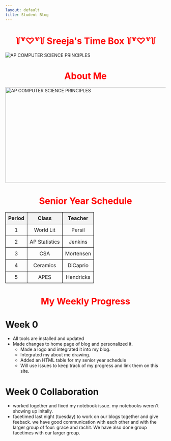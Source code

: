 ```yaml
---
layout: default
title: Student Blog
---
```

<html>
  <h1 align='center' style="color:#FF0000">꒦꒷♡꒷꒦ Sreeja's Time Box ꒦꒷♡꒷꒦</h1> 
  <img src="{{site.baseurl}}/images/CSA.png" alt="AP COMPUTER SCIENCE PRINCIPLES" style="text-align: center;"> 
</html>

<h1 align='center' style="color:#FF0000">About Me</h1> <img src="{{site.baseurl}}/images/peppa.png" alt="AP COMPUTER SCIENCE PRINCIPLES" width="800" height="300"> 

<h1 align='center' style="color:#FF0000">Senior Year Schedule</h1> 
<html>
<head>
<style>
.centered-img {
  text-align: "center";
}

  table {
    border-collapse: collapse;
    width: 50%;
    margin: auto;
  }
  th, td {
    border: 1px solid black;
    padding: 8px;
    text-align: center;
  }
  th {
    background-color: #f2f2f2;
  }
</style>
</head>
<body>

<table>
  <tr>
    <th>Period</th>
    <th>Class</th>
    <th>Teacher</th>
  </tr>
  <tr>
    <td>1</td>
    <td>World Lit</td>
    <td>Persil</td>
  </tr>
  <tr>
    <td>2</td>
    <td>AP Statistics</td>
    <td>Jenkins</td>
  </tr>
  <tr>
    <td>3</td>
    <td>CSA</td>
    <td>Mortensen</td>
  </tr>
  <tr>
    <td>4</td>
    <td>Ceramics</td>
    <td>DiCaprio</td>
  </tr>
  <tr>
    <td>5</td>
    <td>APES</td>
    <td>Hendricks</td>
  </tr>
</table>

</body>
</html>

<h1 align='center' style="color:#FF0000">My Weekly Progress</h1> 

# Week 0 
- All tools are installed and updated 
- Made changes to home page of blog and personalized it. 
  - Made a logo and integrated it into my blog. 
  - Integrated my about me drawing. 
  - Added an HTML table for my senior year schedule 
  - Will use issues to keep track of my progress and link them on this site. 

# Week 0 Collaboration 
- worked together and fixed my notebook issue. my notebooks weren't showing up initally. 
- facetimed last night (tuesday) to work on our blogs together and give feeback. we have good communication with each other and with the larger group of four: grace and rachit. We have also done group facetimes with our larger group. 